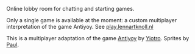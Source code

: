 Online lobby room for chatting and starting games.

Only a single game is available at the moment: a custom multiplayer interpretation of the game Antiyoy.
See [play.lennartknoll.nl](https://play.lennartknoll.nl)


This is a multiplayer adaptation of the game 
[Antiyoy](https://play.google.com/store/apps/details?id=yio.tro.antiyoy.android)
by [Yiotro](https://github.com/yiotro).
Sprites by [Paul](https://www.reddit.com/user/Paul123333).

